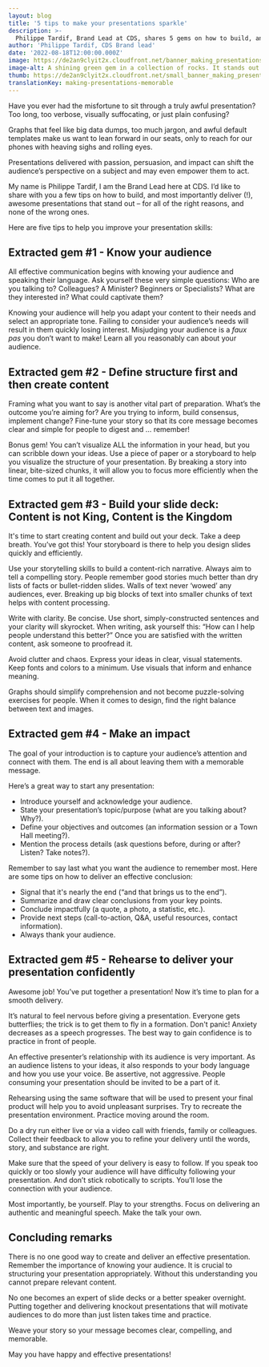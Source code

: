 ```yaml
---
layout: blog
title: '5 tips to make your presentations sparkle'
description: >-
  Philippe Tardif, Brand Lead at CDS, shares 5 gems on how to build, and most importantly, deliver (!) awesome presentations that stand out and are memorable.
author: 'Philippe Tardif, CDS Brand lead'
date: '2022-08-18T12:00:00.000Z'
image: https://de2an9clyit2x.cloudfront.net/banner_making_presentations_memorable_f9e0ae0042.jpeg
image-alt: A shining green gem in a collection of rocks. It stands out from the rest. 
thumb: https://de2an9clyit2x.cloudfront.net/small_banner_making_presentations_memorable_f9e0ae0042.jpeg
translationKey: making-presentations-memorable
---
```

Have you ever had the misfortune to sit through a truly awful presentation? Too long, too verbose, visually suffocating, or just plain confusing? 

Graphs that feel like big data dumps, too much jargon, and awful default templates make us want to lean forward in our seats, only to reach for our phones with heaving sighs and rolling eyes.

Presentations delivered with passion, persuasion, and impact can shift the audience’s perspective on a subject and may even empower them to act. 

My name is Philippe Tardif, I am the Brand Lead here at CDS. I’d like to share with you a few tips on how to build, and most importantly deliver (!), awesome presentations that stand out – for all of the right reasons, and none of the wrong ones. 

Here are five tips to help you improve your presentation skills:

## Extracted gem #1 - Know your audience

All effective communication begins with knowing your audience and speaking their language. Ask yourself these very simple questions: Who are you talking to? Colleagues? A Minister? Beginners or Specialists? What are they interested in? What could captivate them? 

Knowing your audience will help you adapt your content to their needs and select an appropriate tone. Failing to consider your audience’s needs will result in them quickly losing interest. Misjudging your audience is a *faux pas* you don’t want to make! Learn all you reasonably can about your audience.

## Extracted gem #2 - Define structure first and then create content

Framing what you want to say is another vital part of preparation. What’s the outcome you’re aiming for? Are you trying to inform, build consensus, implement change? Fine-tune your story so that its core message becomes clear and simple for people to digest and … remember!

Bonus gem! You can’t visualize ALL the information in your head, but you can scribble down your ideas. Use a piece of paper or a storyboard to help you visualize the structure of your presentation. By breaking a story into linear, bite-sized chunks, it will allow you to focus more efficiently when the time comes to put it all together. 

## Extracted gem #3 -  Build your slide deck: Content is not King, Content is the Kingdom

It's time to start creating content and build out your deck. Take a deep breath. You’ve got this! Your storyboard is there to help you design slides quickly and efficiently. 

Use your storytelling skills to build a content-rich narrative. Always aim to tell a compelling story. People remember good stories much better than dry lists of facts or bullet-ridden slides. Walls of text never ‘wowed’ any audiences, ever. Breaking up big blocks of text into smaller chunks of text helps with content processing. 

Write with clarity. Be concise. Use short, simply-constructed sentences and your clarity will skyrocket. When writing, ask yourself this: “How can I help people understand this better?” Once you are satisfied with the written content, ask someone to proofread it.

Avoid clutter and chaos. Express your ideas in clear, visual statements. Keep fonts and colors to a minimum. Use visuals that inform and enhance meaning. 

Graphs should simplify comprehension and not become puzzle-solving exercises for people. When it comes to design, find the right balance between text and images.

## Extracted gem #4 - Make an impact

The goal of your introduction is to capture your audience’s attention and connect with them.
The end is all about leaving them with a memorable message.

Here’s a great way to start any presentation:

* Introduce yourself and acknowledge your audience.
* State your presentation’s topic/purpose (what are you talking about? Why?).
* Define your objectives and outcomes (an information session or a Town Hall meeting?).
* Mention the process details (ask questions before, during or after? Listen? Take notes?).

Remember to say last what you want the audience to remember most. Here are some tips on how to deliver an effective conclusion:

* Signal that it's nearly the end (“and that brings us to the end”).
* Summarize and draw clear conclusions from your key points.
* Conclude impactfully (a quote, a photo, a statistic, etc.).
* Provide next steps (call-to-action, Q&A, useful resources, contact information).
* Always thank your audience.


## Extracted gem #5 - Rehearse to deliver your presentation confidently

Awesome job! You’ve put together a presentation! Now it’s time to plan for a smooth delivery. 

It’s natural to feel nervous before giving a presentation. Everyone gets butterflies; the trick is to get them to fly in a formation. Don't panic! Anxiety decreases as a speech progresses. The best way to gain confidence is to practice in front of people.

An effective presenter’s relationship with its audience is very important. As an audience listens to your ideas, it also responds to your body language and how you use your voice. Be assertive, not aggressive. People consuming your presentation should be invited to be a part of it.

Rehearsing using the same software that will be used to present your final product will help you to avoid unpleasant surprises. Try to recreate the presentation environment. Practice moving around the room.

Do a dry run either live or via a video call with friends, family or colleagues. Collect their feedback to allow you to refine your delivery until the words, story, and substance are right.

Make sure that the speed of your delivery is easy to follow. If you speak too quickly or too slowly your audience will have difficulty following your presentation. And don’t stick robotically to scripts. You’ll lose the connection with your audience.

Most importantly, be yourself. Play to your strengths. Focus on delivering an authentic and meaningful speech. Make the talk your own. 

## Concluding remarks

There is no one good way to create and deliver an effective presentation. Remember the importance of knowing your audience. It is crucial to structuring your presentation appropriately. Without this understanding you cannot prepare relevant content.

No one becomes an expert of slide decks or a better speaker overnight. Putting together and delivering knockout presentations that will motivate audiences to do more than just listen takes time and practice. 

Weave your story so your message becomes clear, compelling, and memorable. 

May you have happy and effective presentations!
